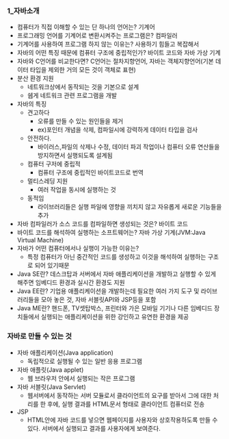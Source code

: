### 1_자바소개

- 컴퓨터가 직접 이해할 수 있는 단 하나의 언어는? 기계어
- 프로그래밍 언어를 기계어로 변환시켜주는 프로그램은? 컴파일러
- 기계어를 사용하여 프로그램 하지 않는 이유는? 사용하기 힘들고 복잡해서
- 자바의 어떤 특징 때문에 컴퓨터 구조에 중립적인가? 바이트 코드와 자바 가상 기계
- 자바와 C언어를 비교한다면? C언어는 절차지향언어, 자바는 객체지향언어(기본 데이터 타입을 제외한 거의 모든 것이 객체로 표현)
- 분산 환경 지원
  - 네트워크상에서 동작되는 것을 기본으로 설계
  - 쉡게 네트워크 관련 프로그램을 개발
- 자바의 특징
  - 견고하다
    - 오류를 만들 수 있는 원인들을 제거
    - ex)포인터 개념을 삭제, 컴파일시에 강력하게 데이터 타입을 검사
  - 안전하다.
    - 바이러스,파일의 삭제나 수정, 데이터 파괴 작업이나 컴퓨터 오류 연산들을 방지하면서 실행되도록 설계됨
  - 컴퓨터 구저에 중립적
    - 컴퓨터 구조에 중립적인 바이트코드로 번역
  - 멀티스레딩 지원
    - 여러 작업을 동시에 실행하는 것
  - 동적임
    - 라이브러리들은 실행 파일에 영향을 끼치지 않고 자유롭게 새로운 기능들을 추가
- 자바 컴파일러가 소스 코드를 컴파일하면 생성되는 것은? 바이트 코드
- 바이트 코드를 해석하여 실행하는 소프트웨어는? 자바 가상 기계(JVM:Java Virtual Machine)
- 자바가 어떤 컴퓨터에서나 실행이 가능한 이유는?
  - 특정 컴퓨터가 아닌 중간적인 코드를 생성하고 이것을 해석하여 실행하는 구조로 되어 있기때문
- Java SE란? 데스크탑과 서버에서 자바 애플리케이션을 개발하고 실행할 수 있게 해주면 임베디드 환경과 실시간 환경도 지원
- Java EE란? 기업용 애플리케이션을 개발하는데 필요한 여러 가지 도구 및 라이브러리들을 모아 놓은 것, 자바 서블릿API와 JSP등을 포함
- Java ME란? 핸드폰, TV셋탑박스, 프린터와 가은 모바일 기기나 다른 임베디드 장치들에서 실행되는 애플리케이션을 위한 강인하고 유연한 환경을 제공

### 자바로 만들 수 있는 것

- 자바 애플리케이션(Java application)
  - 독립적으로 실행될 수 있는 일반 응용 프로그램
- 자바 애플릿(Java applet)
  - 웹 브라우저 안에서 실행되는 작은 프로그램
- 자바 서블릿(Java Servlet)
  - 웹서버에서 동작하는 서버 모듈로서 클라이언트의 요구를 받아서 그에 대한 처리를 한 후에, 실행 결과를 HTML문서 형태로 클라이언트 컴퓨터로 전송
- JSP
  - HTML안에 자바 코드를 넣으면 웹페이지를 사용자와 상호작용하도록 만들 수 있다. 서버에서 실행되고 결과를 사용자에게 보여준다.